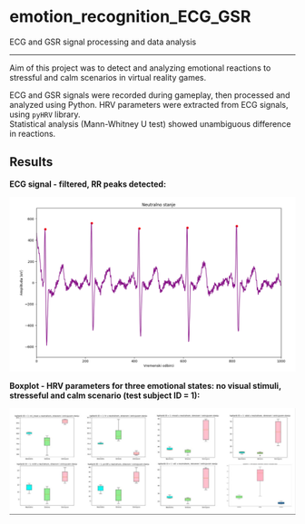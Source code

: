 # emotion_recognition_ECG_GSR
ECG and GSR signal processing and data analysis

<hr>

Aim of this project was to detect and analyzing emotional 
reactions to stressful and calm scenarios in virtual reality games.  

ECG and GSR signals were recorded during gameplay, then  processed 
and analyzed using Python. HRV parameters were extracted from ECG 
signals, using `pyHRV` library.  
Statistical analysis (Mann-Whitney U test) showed unambiguous difference
in reactions.

## Results

**ECG signal - filtered, RR peaks detected:**

![ecg_rr_peakes.png](https://raw.githubusercontent.com/bezareva/static/master/emotional_recognition_ECG_GSR/ecg_rr_peakes.png)


**Boxplot - HRV parameters for three emotional states: no visual stimuli, stresseful and calm scenario (test subject ID = 1):**

![hrv_parameters.png](https://raw.githubusercontent.com/bezareva/static/master/emotional_recognition_ECG_GSR/hrv_parameters.png)
